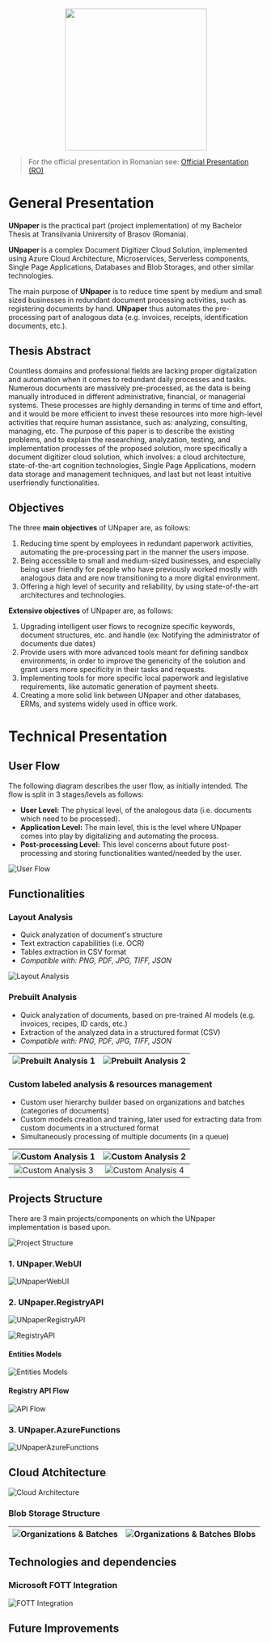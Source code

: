 



<br>

<p align="center">
  <img width="280" height="280" src="showcase/logo.png">
</p>

> For the official presentation in Romanian see: [Official Presentation (RO)](https://docs.google.com/presentation/d/1NE-3EPntD04tFKVPOI1Jnk2dVM2oLqkTfXUmQ6W1b60/edit?usp=sharing)

# General Presentation
**UNpaper** is the practical part (project implementation) of my Bachelor Thesis at Transilvania University of Brasov (Romania).

**UNpaper** is a complex Document Digitizer Cloud Solution, implemented using Azure Cloud Architecture, Microservices, Serverless components, Single Page Applications,  Databases and Blob Storages, and other similar technologies.

The main purpose of **UNpaper** is to reduce time spent by medium and small sized businesses in redundant document processing activities, such as registering documents by hand. **UNpaper** thus automates the pre-processing part of analogous data (e.g. invoices, receipts, identification documents, etc.).

## Thesis Abstract

Countless domains and professional fields are lacking proper digitalization and automation when it comes to redundant daily processes and tasks. Numerous documents are massively pre-processed, as the data is being manually introduced in different administrative, financial, or managerial systems. These processes are highly demanding in terms of time and effort, and it would be more efficient to invest these resources into more high-level activities that require human assistance, such as: analyzing, consulting, managing, etc. The purpose of this paper is to describe the existing problems, and to explain the researching, analyzation, testing, and implementation processes of the proposed solution, more specifically a document digitizer cloud solution, which involves: a cloud architecture, state-of-the-art cognition technologies, Single Page Applications, modern data storage and management techniques, and last but not least intuitive userfriendly functionalities.

## Objectives

The three **main objectives** of UNpaper are, as follows:
1. Reducing time spent by employees in redundant paperwork activities, automating the pre-processing part in the manner the users impose.
2. Being accessible to small and medium-sized businesses, and especially being user friendly for people who have previously worked mostly with analogous data and are now transitioning to a more digital environment.
3. Offering a high level of security and reliability, by using state-of-the-art architectures and technologies.

**Extensive objectives** of UNpaper are, as follows:
1. Upgrading intelligent user flows to recognize specific keywords, document structures, etc. and handle (ex: Notifying the administrator of documents due dates)
2. Provide users with more advanced tools meant for defining sandbox environments, in order to improve the genericity of the solution and grant users more specificity in their tasks and requests.
3. Implementing tools for more specific local paperwork and legislative requirements, like automatic generation of payment sheets.
4. Creating a more solid link between UNpaper and other databases, ERMs, and systems widely used in office work.

# Technical Presentation

## User Flow

The following diagram describes the user flow, as initially intended. The flow is split in 3 stages/levels as follows:
- **User Level:** The physical level, of the analogous data (i.e. documents which need to be processed).
- **Application Level:** The main level, this is the level where UNpaper comes into play by digitalizing and automating the process.
- **Post-processing Level:** This level concerns about future post-processing and storing functionalities wanted/needed by the user.

![User Flow](showcase/user-flow.png)

## Functionalities

### Layout Analysis
- Quick analyzation of document's structure
- Text extraction capabilities (i.e. OCR)
- Tables extraction in CSV format
- *Compatible with: PNG, PDF, JPG, TIFF, JSON*

![Layout Analysis](showcase/layout.png)

### Prebuilt Analysis
- Quick analyzation of documents, based on pre-trained AI models (e.g. invoices, recipes, ID cards, etc.)
- Extraction of the analyzed data in a structured format (CSV)
- *Compatible with: PNG, PDF, JPG, TIFF, JSON*

|![Prebuilt Analysis 1](showcase/prebuilt1.png)|![Prebuilt Analysis 2](showcase/prebuilt2.png)|
|:-:|:-:|

### Custom labeled analysis & resources management
- Custom user hierarchy builder based on organizations and batches (categories of documents)
- Custom models creation and training, later used for extracting data from custom documents in a structured format
- Simultaneously processing of multiple documents (in a queue)

|![Custom Analysis 1](showcase/custom1.png)|![Custom Analysis 2](showcase/custom2.png)|
|:-:|:-:|
|![Custom Analysis 3](showcase/custom3.png)|![Custom Analysis 4](showcase/custom4.png)|

## Projects Structure

There are 3 main projects/components on which the UNpaper implementation is based upon.

![Project Structure](showcase/repo.png)

### 1. UNpaper.WebUI

![UNpaperWebUI](showcase/UNpaperWebUI.png)

### 2. UNpaper.RegistryAPI

![UNpaperRegistryAPI](showcase/UNpaperRegistryAPI.png)

![RegistryAPI](showcase/registry-api.png)

#### Entities Models

![Entities Models](showcase/uml.png)

#### Registry API Flow

![API Flow](showcase/api_flow.png)

### 3. UNpaper.AzureFunctions

![UNpaperAzureFunctions](showcase/UNpaperAzureFunctions.png)

## Cloud Atchitecture

![Cloud Architecture](showcase/cloud-architecture.png)

### Blob Storage Structure

|![Organizations & Batches](showcase/org-bch.png)|![Organizations & Batches Blobs](showcase/org-bch-blob.png)|
|:-:|:-:|

## Technologies and dependencies

### Microsoft FOTT Integration

![FOTT Integration](showcase/fott_integration.png)

## Future Improvements
